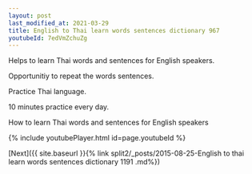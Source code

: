 ```yaml
---
layout: post
last_modified_at: 2021-03-29
title: English to Thai learn words sentences dictionary 967 
youtubeId: 7edVmZchuZg
---
```

 
 
Helps to learn Thai words and sentences for English speakers.

Opportunitiy to repeat the words sentences. 

Practice Thai language. 
 
10 minutes practice every day. 
 
How to learn Thai words and sentences for English speakers 
 
{% include youtubePlayer.html id=page.youtubeId %}
 
 
[Next]({{ site.baseurl }}{% link  split2/_posts/2015-08-25-English to thai learn words sentences dictionary 1191 .md%})
 
